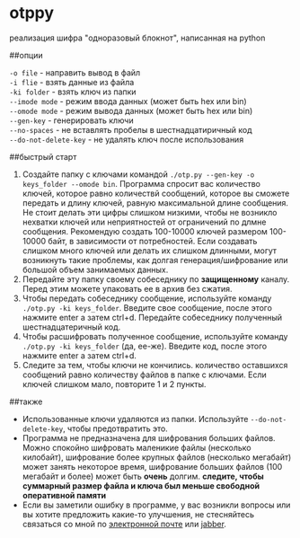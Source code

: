 otppy
=====
реализация шифра "одноразовый блокнот", написанная на python

##опции

`-o file` - направить вывод в файл  
`-i flie` - взять данные из файла  
`-ki folder` - взять ключ из папки  
`--imode mode` - режим ввода данных (может быть hex или bin)  
`--omode mode` - режим вывода данных (может быть hex или bin)  
`--gen-key` - генерировать ключи  
`--no-spaces` - не вставлять пробелы в шестнадцатиричный код  
`--do-not-delete-key` - не удалять ключ после использования  

##быстрый старт

1. Создайте папку с ключами командой `./otp.py --gen-key -o keys_folder --omode bin`. Программа спросит вас количество ключей, которое равно количествй сообщений, которое вы сможете передать и длину ключей, равную максимальной длине сообщения. Не стоит делать эти цифры слишком низкими, чтобы не возникло нехватки ключей или неприятностей от ограничений по длмне сообщения. Рекомендую создать 100-10000 ключей размером 100-10000 байт, в зависимости от потребностей. Если создавать слишком много ключей или делать их слишком длинными, могут возникнуть такие проблемы, как долгая генерация/шифрование или большой объем занимаемых данных.
2. Передайте эту папку своему собеседнику по **защищенному** каналу. Перед этим можете упаковать ее в архив без сжатия.
3. Чтобы передать собеседнику сообщение, используйте команду `./otp.py -ki keys_folder`. Введите свое сообщение, после этого нажмите enter а затем ctrl+d. Передайте собеседнику полученный шестнадцатеричный код.
4. Чтобы расшифровать полученное сообщение, используйте команду `./otp.py -ki keys_folder` (да, ее-же). Введите код, после этого нажмите enter а затем ctrl+d.
5. Следите за тем, чтобы ключи не кончились. количество оставшихся сообщений равно количеству файлов в папке с ключами. Если ключей слишком мало, повторите 1 и 2 пункты.

##также

* Использованные ключи удаляются из папки. Используйте `--do-not-delete-key`, чтобы предотвратить это.
* Программа не предназначена для шифрования больших файлов. Можно спокойно шифровать маленикие файлы (несколько килобайт), шифрование более крупных файлов (несколько мегабайт) может занять некоторое время, шифрование больших файлов (100 мегабайт и более) может быть **очень** долгим. **следите, чтобы суммарный размер файла и ключа был меньше свободной оперативной памяти**
* Если вы заметили ошибку в программе, у вас возникли вопросы или вы хотите предложить какие-то улучшения, не стесняйтесь связаться со мной по [электронной почте](mailto:anton-tsyganenko@yandex.ru) или [jabber](xmpp:antontsyganenko@jabber.ru).
